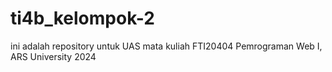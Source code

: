 # ti4b_kelompok-2
ini adalah repository untuk UAS mata kuliah FTI20404 Pemrograman Web I, ARS University 2024
